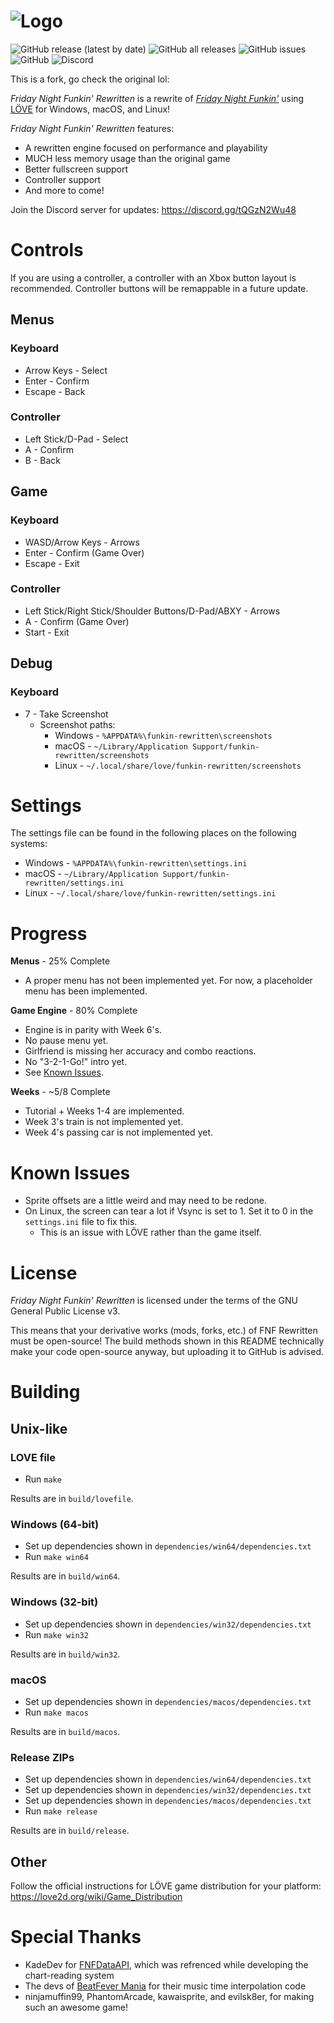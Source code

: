 # ![Logo](images/logo.png)
![GitHub release (latest by date)](https://img.shields.io/github/v/release/HTV04/funkin-rewritten?style=flat-square) ![GitHub all releases](https://img.shields.io/github/downloads/HTV04/funkin-rewritten/total?style=flat-square) ![GitHub issues](https://img.shields.io/github/issues/HTV04/funkin-rewritten?style=flat-square) ![GitHub](https://img.shields.io/github/license/HTV04/funkin-rewritten?style=flat-square) ![Discord](https://img.shields.io/discord/852658576577003550?style=flat-square)

This is a fork, go check the original lol:

*Friday Night Funkin' Rewritten* is a rewrite of [*Friday Night Funkin'*](https://ninja-muffin24.itch.io/funkin) using [LÖVE](https://love2d.org/) for Windows, macOS, and Linux!

*Friday Night Funkin' Rewritten* features:
* A rewritten engine focused on performance and playability
* MUCH less memory usage than the original game
* Better fullscreen support
* Controller support
* And more to come!

Join the Discord server for updates: https://discord.gg/tQGzN2Wu48

# Controls
If you are using a controller, a controller with an Xbox button layout is recommended. Controller buttons will be remappable in a future update.

## Menus
### Keyboard
* Arrow Keys - Select
* Enter - Confirm
* Escape - Back

### Controller
* Left Stick/D-Pad - Select
* A - Confirm
* B - Back

## Game
### Keyboard
* WASD/Arrow Keys - Arrows
* Enter - Confirm (Game Over)
* Escape - Exit

### Controller
* Left Stick/Right Stick/Shoulder Buttons/D-Pad/ABXY - Arrows
* A - Confirm (Game Over)
* Start - Exit

## Debug
### Keyboard
* 7 - Take Screenshot
  * Screenshot paths:
    * Windows - `%APPDATA%\funkin-rewritten\screenshots`
    * macOS - `~/Library/Application Support/funkin-rewritten/screenshots`
	* Linux - `~/.local/share/love/funkin-rewritten/screenshots`

# Settings
The settings file can be found in the following places on the following systems:
* Windows - `%APPDATA%\funkin-rewritten\settings.ini`
* macOS - `~/Library/Application Support/funkin-rewritten/settings.ini`
* Linux - `~/.local/share/love/funkin-rewritten/settings.ini`

# Progress
**Menus** - 25% Complete
* A proper menu has not been implemented yet. For now, a placeholder menu has been implemented.

**Game Engine** - 80% Complete
* Engine is in parity with Week 6's.
* No pause menu yet.
* Girlfriend is missing her accuracy and combo reactions.
* No "3-2-1-Go!" intro yet.
* See [Known Issues](#known-issues).

**Weeks** - ~5/8 Complete
* Tutorial + Weeks 1-4 are implemented.
* Week 3's train is not implemented yet.
* Week 4's passing car is not implemented yet.

# Known Issues
* Sprite offsets are a little weird and may need to be redone.
* On Linux, the screen can tear a lot if Vsync is set to 1. Set it to 0 in the `settings.ini` file to fix this.
  * This is an issue with LÖVE rather than the game itself.

# License
*Friday Night Funkin' Rewritten* is licensed under the terms of the GNU General Public License v3.

This means that your derivative works (mods, forks, etc.) of FNF Rewritten must be open-source! The build methods shown in this README technically make your code open-source anyway, but uploading it to GitHub is advised.

# Building
## Unix-like
### LOVE file
* Run `make`

Results are in `build/lovefile`.

### Windows (64-bit)
* Set up dependencies shown in `dependencies/win64/dependencies.txt`
* Run `make win64`

Results are in `build/win64`.

### Windows (32-bit)
* Set up dependencies shown in `dependencies/win32/dependencies.txt`
* Run `make win32`

Results are in `build/win32`.

### macOS
* Set up dependencies shown in `dependencies/macos/dependencies.txt`
* Run `make macos`

Results are in `build/macos`.

### Release ZIPs
* Set up dependencies shown in `dependencies/win64/dependencies.txt`
* Set up dependencies shown in `dependencies/win32/dependencies.txt`
* Set up dependencies shown in `dependencies/macos/dependencies.txt`
* Run `make release`

Results are in `build/release`.

## Other
Follow the official instructions for LÖVE game distribution for your platform: https://love2d.org/wiki/Game_Distribution

# Special Thanks
* KadeDev for [FNFDataAPI](https://github.com/KadeDev/FNFDataAPI), which was refrenced while developing the chart-reading system
* The devs of [BeatFever Mania](https://github.com/Sulunia/beatfever) for their music time interpolation code
* ninjamuffin99, PhantomArcade, kawaisprite, and evilsk8er, for making such an awesome game!
